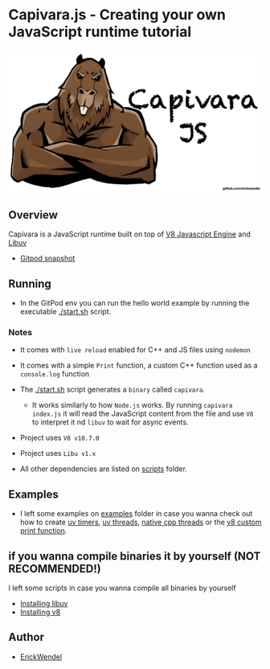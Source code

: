 # Capivara.js - Creating your own JavaScript runtime tutorial

![](./capivara-js.jpeg)
## Overview

Capivara is a JavaScript runtime built on top of [V8 Javascript Engine](https://github.com/v8/v8) and [Libuv](https://github.com/libuv/libuv) 

- [Gitpod snapshot](https://gitpod.io#snapshot/df662415-2459-4157-a23b-a6de1c462e14)

## Running

- In the GitPod env you can run the hello world example by running the executable [./start.sh](./capivara/start.sh) script. 

### Notes

- It comes with `live reload` enabled for C++ and JS files using `nodemon`
- It comes with a simple `Print` function, a custom C++ function used as a `console.log` function
- The [./start.sh](./capivara/start.sh) script generates a `binary` called `capivara`. 
    - It works similarly to how `Node.js` works. By running `capivara index.js` it will read the JavaScript content from the file and use `V8` to interpret it nd `libuv` to wait for async events.

- Project uses `V8 v10.7.0`
- Project uses `Libu v1.x`

- All other dependencies are listed on [scripts](./scripts) folder.

## Examples

- I left some examples on [examples](./examples/) folder in case you wanna check out how to create [uv timers](./examples/uv-timers.cpp), [uv threads](./examples/uv-threads.cpp), [native cpp threads](./examples/cpp-native-threads.cpp) or the [v8 custom print function](./examples/v8-print-hello.cpp).

## if you wanna compile binaries it by yourself (NOT RECOMMENDED!)

I left some scripts in case you wanna compile all binaries by yourself

- [Installing libuv](./scripts/libuv-env-script-x86.sh)
- [Installing v8](./scripts/v8-env-script-x86.sh)

## Author

- [ErickWendel](https://github.com/erickwendel)
